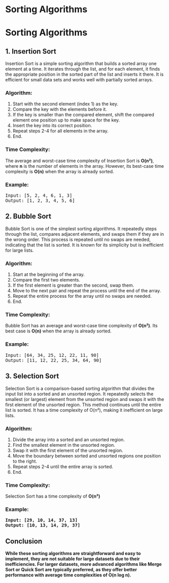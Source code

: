 # Sorting Algorithms

<h1>Sorting Algorithms</h1>

<h2>1. Insertion Sort</h2>
<p>Insertion Sort is a simple sorting algorithm that builds a sorted array one element at a time. It iterates through the list, and for each element, it finds the appropriate position in the sorted part of the list and inserts it there. It is efficient for small data sets and works well with partially sorted arrays.</p>
<h3>Algorithm:</h3>
<ol>
    <li>Start with the second element (index 1) as the key.</li>
    <li>Compare the key with the elements before it.</li>
    <li>If the key is smaller than the compared element, shift the compared element one position up to make space for the key.</li>
    <li>Insert the key into its correct position.</li>
    <li>Repeat steps 2-4 for all elements in the array.</li>
    <li>End.</li>
</ol>
<h3>Time Complexity:</h3>
<p>The average and worst-case time complexity of Insertion Sort is <strong>O(n²)</strong>, where <strong>n</strong> is the number of elements in the array. However, its best-case time complexity is <strong>O(n)</strong> when the array is already sorted.</p>

<h3>Example:</h3>
<pre>
Input: [5, 2, 4, 6, 1, 3]
Output: [1, 2, 3, 4, 5, 6]
</pre>

<h2>2. Bubble Sort</h2>
<p>Bubble Sort is one of the simplest sorting algorithms. It repeatedly steps through the list, compares adjacent elements, and swaps them if they are in the wrong order. This process is repeated until no swaps are needed, indicating that the list is sorted. It is known for its simplicity but is inefficient for large lists.</p>
<h3>Algorithm:</h3>
<ol>
    <li>Start at the beginning of the array.</li>
    <li>Compare the first two elements.</li>
    <li>If the first element is greater than the second, swap them.</li>
    <li>Move to the next pair and repeat the process until the end of the array.</li>
    <li>Repeat the entire process for the array until no swaps are needed.</li>
    <li>End.</li>
</ol>
<h3>Time Complexity:</h3>
<p>Bubble Sort has an average and worst-case time complexity of <strong>O(n²)</strong>. Its best case is <strong>O(n)</strong> when the array is already sorted.</p>

<h3>Example:</h3>
<pre>
Input: [64, 34, 25, 12, 22, 11, 90]
Output: [11, 12, 22, 25, 34, 64, 90]
</pre>

<h2>3. Selection Sort</h2>
<p>Selection Sort is a comparison-based sorting algorithm that divides the input list into a sorted and an unsorted region. It repeatedly selects the smallest (or largest) element from the unsorted region and swaps it with the first element of the unsorted region. This method continues until the entire list is sorted. It has a time complexity of O(n²), making it inefficient on large lists.</p>
<h3>Algorithm:</h3>
<ol>
    <li>Divide the array into a sorted and an unsorted region.</li>
    <li>Find the smallest element in the unsorted region.</li>
    <li>Swap it with the first element of the unsorted region.</li>
    <li>Move the boundary between sorted and unsorted regions one position to the right.</li>
    <li>Repeat steps 2-4 until the entire array is sorted.</li>
    <li>End.</li>
</ol>
<h3>Time Complexity:</h3>
<p>Selection Sort has a time complexity of <strong>O(n²)</strong) for all cases (best, average, and worst).</p>

<h3>Example:</h3>
<pre>
Input: [29, 10, 14, 37, 13]
Output: [10, 13, 14, 29, 37]
</pre>

<h2>Conclusion</h2>
<p>While these sorting algorithms are straightforward and easy to implement, they are not suitable for large datasets due to their inefficiencies. For larger datasets, more advanced algorithms like Merge Sort or Quick Sort are typically preferred, as they offer better performance with average time complexities of <strong>O(n log n)</strong>.</p>

</body>
